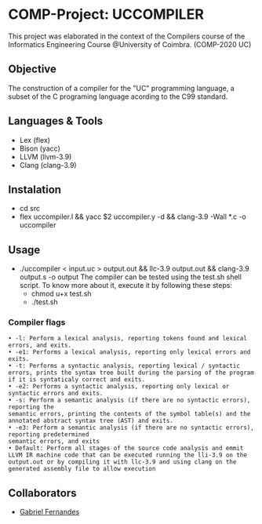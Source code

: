 # COMP-Project: UCCOMPILER
This project was elaborated in the context of the Compilers course of the Informatics Engineering Course @University of Coimbra. (COMP-2020 UC)
## Objective
The construction of a compiler for the "UC" programming language, a subset of the C programing language acording to the C99 standard. 
## Languages & Tools
  - Lex (flex) 
  - Bison (yacc)
  - LLVM (llvm-3.9)
  - Clang (clang-3.9)
## Instalation 
 - cd src 
 - flex uccompiler.l && yacc $2 uccompiler.y -d && clang-3.9 -Wall *.c -o uccompiler
## Usage
  - ./uccompiler < input.uc > output.out && llc-3.9 output.out && clang-3.9 output.s -o output
  The compiler can be tested using the test.sh shell script. To know more about it, execute it by following these steps: 
    - chmod u+x test.sh 
    - ./test.sh 
### Compiler flags
    • -l: Perform a lexical analysis, reporting tokens found and lexical errors, and exits.
    • -e1: Performs a lexical analysis, reporting only lexical errors and exits.
    • -t: Performs a syntactic analysis, reporting lexical / syntactic errors, prints the syntax tree built during the parsing of the program if it is syntaticaly correct and exits.
    • -e2: Performs a syntactic analysis, reporting only lexical or syntactic errors and exits.
    • -s: Perform a semantic analysis (if there are no syntactic errors), reporting the
    semantic errors, printing the contents of the symbol table(s) and the annotated abstract syntax tree (AST) and exits.
    • -e3: Perform a semantic analysis (if there are no syntactic errors), reporting predetermined
    semantic errors, and exits
    • Default: Perform all stages of the source code analysis and emmit LLVM IR machine code that can be executed running the lli-3.9 on the output.out or by compiling it with llc-3.9 and using clang on the generated assembly file to allow execution

## Collaborators
  - [Gabriel Fernandes](https://github.com/gabrielmendesfernandes)
